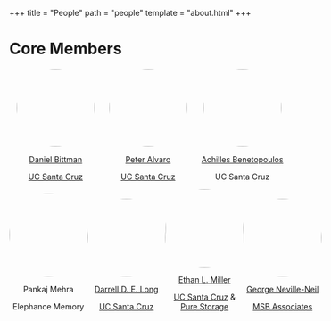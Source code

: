 +++
title = "People"
path = "people"
template = "about.html"
+++

# Core Members

<div class="container" style="text-align: center; align-items: end; margin-top: auto;
			flex-grow: 1; justify-content: space-between;
           	display: flex;
	align-items: center;
	flex-direction: row;
	padding-right: 0em;
	padding-left: 0em; 
            ">
			<div class="item" style="flex-grow: 1; margin-top: auto;">
				<img style="border-radius: 50%;" src="/images/dbittman.jpg" width="140">
				<p><a href="http://dbittman.github.io/">Daniel Bittman</a></p>
				<p><a href="https://www.crss.ucsc.edu/">UC Santa Cruz</a></p>
			</div>

<div class="item" style="flex-grow: 1; margin-top: auto;">
				<img style="border-radius: 50%;" src="/images/palvaro.png" width="140">
				<p><a href="https://www.crss.ucsc.edu/person/palvaro.html">Peter Alvaro</a></p>
				<p><a href="https://www.crss.ucsc.edu/">UC Santa Cruz</a></p>
			</div>
<div class="item" style="flex-grow: 1; margin-top: auto;">
				<img style="border-radius: 50%;" src="/images/achilles.jpg" width="140">
				<p><a href="https://scarcecomputing.com/">Achilles Benetopoulos</a></p>
				<p>UC Santa Cruz</p>
			</div>
		</div>
<div class="container" style="text-align: center; align-items: end; margin-top: auto;
			flex-grow: 1; justify-content: space-between;
           	display: flex;
	align-items: center;
	flex-direction: row;
	padding-right: 0em;
	padding-left: 0em; 
            ">
			<div class="item" style="flex-grow: 1; margin-top: auto;">
				<img style="border-radius: 50%;" src="/images/pankaj.jpg" width="140" height="150">
				<p>Pankaj Mehra</p>
				<p>Elephance Memory</p>
			</div>

<div class="item" style="flex-grow: 1; margin-top: auto;">
				<img style="border-radius: 50%;" src="/images/darrell.jpg" width="140">
				<p><a href="https://www.crss.ucsc.edu/person/darrell.html">Darrell D. E. Long</a></p>
				<p><a href="https://www.crss.ucsc.edu/">UC Santa Cruz</a></p>
			</div>
<div class="item" style="flex-grow: 1; margin-top: auto;">
				<img style="border-radius: 50%;" src="/images/elm.jpg" width="140">
				<p><a href="https://www.crss.ucsc.edu/person/elm.html">Ethan L. Miller</a></p>
				<p>
					<a href="https://www.crss.ucsc.edu/">UC Santa Cruz</a> &amp;
					<a href="https://www.purestorage.com/">Pure Storage</a>
				</p>
			</div>
<div class="item" style="flex-grow: 1; margin-top: auto;">
				<img style="border-radius: 50%;" src="/images/gnn.jpg" width="140">
				<p><a
				href="http://www.neville-neil.com/">George
				Neville-Neil</a></p>
				<p>
					<a href="https://www.msbit.com/">MSB Associates</a>
				</p>
			</div>
		</div>
